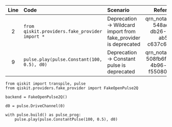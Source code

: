 | Line | Code | Scenario | Reference | Artifact | Refactoring |
| :--: | :--- | :------- | :-------: | :------- | :---------- |
| 2 | `from qiskit.providers.fake_provider import *` | Deprecation -> Wildcard import from fake_provider is deprecated | qrn_notax_ddbb-548acfe8-db26-45b7-ab5c-c637c63ee4b0 | qiskit.providers.fake_provider | `from qiskit.providers.fake_provider import FakeOpenPulse2Q` |
| 9 | `pulse.play(pulse.Constant(100, 0.5), d0)` | Deprecation -> Constant pulse is deprecated | qrn_notax_ddbb-508fb6f3-cdfc-4b96-ad81-f550801dbe2f | pulse.Constant | `pulse.play(pulse.ConstantPulse(100, 0.5), d0)` |

    from qiskit import transpile, pulse
    from qiskit.providers.fake_provider import FakeOpenPulse2Q

    backend = FakeOpenPulse2Q()

    d0 = pulse.DriveChannel(0)

    with pulse.build() as pulse_prog:
        pulse.play(pulse.ConstantPulse(100, 0.5), d0)